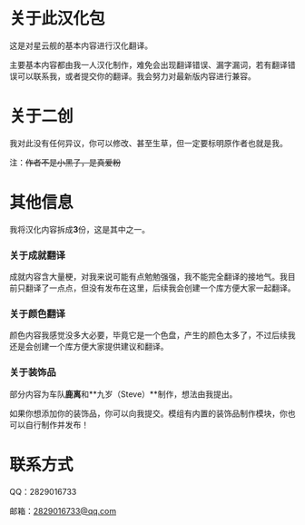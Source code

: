 # 关于此汉化包
这是对星云舰的基本内容进行汉化翻译。

主要基本内容都由我一人汉化制作，难免会出现翻译错误、漏字漏词，若有翻译错误可以联系我，或者提交你的翻译。我会努力对最新版内容进行兼容。
# 关于二创
我对此没有任何异议，你可以修改、甚至生草，但一定要标明原作者也就是我。

注：~~作者不是小黑子，是真爱粉~~
# 其他信息
我将汉化内容拆成**3**份，这是其中之一。
### 关于成就翻译
成就内容含大量梗，对我来说可能有点勉勉强强，我不能完全翻译的接地气。我目前只翻译了一点点，但没有发布在这里，后续我会创建一个库方便大家一起翻译。
### 关于颜色翻译
颜色内容我感觉没多大必要，毕竟它是一个色盘，产生的颜色太多了，不过后续我还是会创建一个库方便大家提供建议和翻译。
### 关于装饰品
部分内容为车队**鹿离**和**九岁（Steve）**制作，想法由我提出。

如果你想添加你的装饰品，你可以向我提交。模组有内置的装饰品制作模块，你也可以自行制作并发布！

# 联系方式
QQ：2829016733

邮箱：2829016733@qq.com